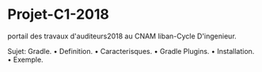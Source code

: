 # Projet-C1-2018
portail des travaux d'auditeurs2018 au CNAM liban-Cycle D'ingenieur.

Sujet: Gradle.
•	Definition.
•	Caracterisques.
•	Gradle Plugins.
•	Installation.
•	Exemple.

